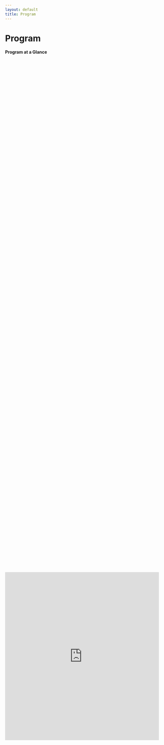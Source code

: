 ```yaml
---
layout: default
title: Program
---
```

<style>
  .post p, 
  .post ul, 
  .post ol, 
  .post dl {
    font-size: 80%; /* Adjust the percentage to your desired font size */
  }
</style>

<head>
    <style>
        .container {
            width: 100%;
        }
        .text {
            width: 80%;
            float: left;
        }
        .image {
            width: 20%;
            float: right;
        }
	figcaption {
	font-size: 50%;
	}
    </style>

  
</head>


 
<div class="post">
	<h1 class="pageTitle">Program</h1>
</div>

<div class="post">
<h4>Program at a Glance</h4>


<div style="display: flex; justify-content: center; align-items: center; height: 100%;">
    <iframe width="660" height="550" frameborder="0" scrolling="no" src="https://onedrive.live.com/embed?resid=566141491218E6C9%211836&authkey=%21AN_z1_bMQcOO5D4&em=2&wdAllowInteractivity=False&Item='Program%20at%20a%20glance'!A1%3AF18&wdHideGridlines=True&wdDownloadButton=True&wdInConfigurator=True&wdInConfigurator=True"></iframe>
</div>
<br>

<!--
<body>
    <div class="post">
        <div class="image">
		<figure>
			<img src="{{ '/assets/img/Primack_and_Abrams.jpeg' | relative_url }}" alt="Primack and Abrams" style="margin-left: 20px;">
		  	<figcaption>Nancy Abrams and Joel Primack</figcaption>
		</figure>
		<figure>
			<img src="{{ '/assets/img/cosmoshall.jpeg' | relative_url }}" alt="Cosmos Hall" style="margin-left: 20px;">
			<figcaption>Gwanheo Cosmos Hall</figcaption>
		</figure>
        </div>
    </div>
</body>
-->

<div class="post">
	<h4>Special CTP+SNUARC Colloquium</h4>
	<div class="image">
		<a href="{{ '/assets/img/Primack_and_Abrams.jpeg' | relative_url }}" target="_blank">
		    <img src="{{ '/assets/img/Primack_and_Abrams.jpeg' | relative_url }}" alt="Primack and Abrams" style="margin-left: 20px;">
		</a>
        </div>
	<p>On May 7 (Tue) Joel Primack and Nancy Abrams will give a Special CTP+SNUARC Colloquium aimed at both scientists and 
		the science-interested public, 
		jointly organized by the <a href="https://ctp.snu.ac.kr/" target="_blank">Center for Theoretical Physics</a> (CTP) 
		at <a href="https://en.snu.ac.kr/index.html" target="_blank">Seoul National University</a> (SNU), and the 
		<a href="https://astron.snu.ac.kr/en/천문우주센터/" target="_blank">SNU Astronomy Research Center</a> (SNUARC). 
		Nancy E. Abrams is a philosopher of science, a lawyer, and a lecturer at the University of California, Santa Cruz. 
		She is the author of <a href="https://www.amazon.com/God-That-Could-Real-Spirituality/dp/0807075957" target="_blank">"A God That 
		Could be Real: Spirituality, Science, and the Future of Our Planet"</a> (Beacon Press), 
		which won the 2015 USA Best Book award in philosophy.
		Joel R. Primack is a Distinguished Professor of Physics Emeritus at the University of California, Santa Cruz 
		and a fellow of the American Physical Society (APS) and the American Association for the Advancement of Science (AAAS). 
		He specializes in the formation and evolution of galaxies and the nature of the dark matter. 
		With Nancy Abrams, he is also the co-author of 
		<a href="https://www.amazon.com/View-Center-Universe-Discovering-Extraordinary/dp/1594482551" target="_blank">"The View from the Center 
		of the Universe: Discovering Our Extraordinary Place in the Cosmos"</a> (Riverhead/Penguin) and 
		<a href="https://www.amazon.com/New-Universe-Human-Future-Cosmology/dp/0300181248" target="_blank">"The New Universe and the Human Future:
		How a Shared Cosmology Could Transform the World"</a> (Yale Univ. Press).
	</p>
	<h4>Planetarium Tour</h4>	
	<div class="image">
		<a href="{{ '/assets/img/cosmoshall.jpeg' | relative_url }}" target="_blank">
		    <img src="{{ '/assets/img/cosmoshall.jpeg' | relative_url }}" alt="Gwanheo Cosmos Hall" style="margin-left: 20px;">
		</a>
        </div>
	<p>On May 8 (Wed) we will have a chance to visit 
		<a href="https://science.snu.ac.kr/share/cosmos-hall" target="_blank">Gwanheo Cosmos Hall</a> in Bldg 28, 
		a latest addition to SNUARC and the College of Natural Sciences at SNU, 
		where the vast domed ceiling comes alive with the dazzling display of the night sky.  
		The tour will also feature a short film about the efforts to learn about our universe, made for the dome projection. 
		More information about this visit at the end of the NGF portion of the week will be avaialble during the workshop.</p>	
	<h4>Detailed Program / Talk Schedule</h4>
	<p>To be fully finalized and announced in late March, 2024. </p>		
	
</div>

<div style="display: flex; justify-content: center; align-items: center; height: 100%;">
    <iframe width="860" height="1000" frameborder="0" scrolling="no" src="https://onedrive.live.com/embed?resid=566141491218E6C9%211836&authkey=%21AN_z1_bMQcOO5D4&em=2&wdAllowInteractivity=False&Item='Detailed%20program%20Talk%20schedul'!A1%3AC91&wdHideGridlines=True&wdDownloadButton=True&wdInConfigurator=True&wdInConfigurator=True"></iframe>

